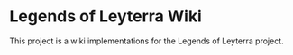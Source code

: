 # Legends of Leyterra Wiki

This project is a wiki implementations for the Legends of Leyterra project.
